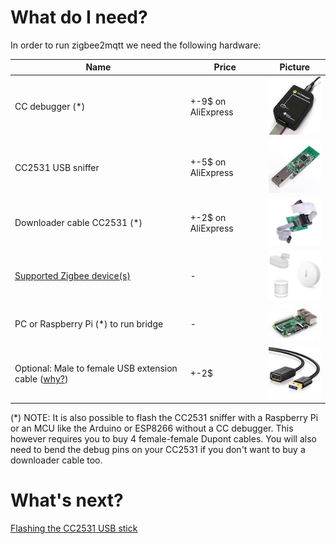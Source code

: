 ---
---
# What do I need?
In order to run zigbee2mqtt we need the following hardware:

| Name | Price | Picture |
| ------------- | ------------- | ------------- |
| CC debugger (*) | +-9$ on AliExpress | ![CC debugger](../images/cc_debugger.jpg) |
| CC2531 USB sniffer | +-5$ on AliExpress | ![CC2531 USB sniffer](../images/cc2531.jpg) |
| Downloader cable CC2531 (*) | +-2$ on AliExpress | ![Downloader cable CC2531](../images/downloader_cable.png) |
| [Supported Zigbee device(s)](../information/supported_devices.md) | - | ![Zigbee devices](../images/xiaomi_sensors.jpg) |
| PC or Raspberry Pi (*) to run bridge | - | ![Raspberry Pi](../images/pi.jpg) |
| Optional: Male to female USB extension cable ([why?](../how_tos/how_to_improve_network_range.md)) | +-2$ | ![USB extension cable](../images/usb_extension_cable.jpg) |

(*) NOTE: It is also possible to flash the CC2531 sniffer with a Raspberry Pi or an MCU like the Arduino or ESP8266 without a CC debugger. This however requires you to buy 4 female-female Dupont cables. You will also need to bend the debug pins on your CC2531 if you don't want to buy a downloader cable too.


# What's next?
[Flashing the CC2531 USB stick](flashing_the_cc2531.md)
